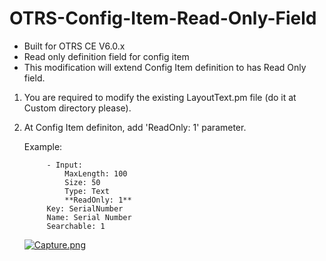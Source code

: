# OTRS-Config-Item-Read-Only-Field
- Built for OTRS CE V6.0.x
- Read only definition field for config item
- This modification will extend Config Item definition to has Read Only field.

1. You are required to modify the existing LayoutText.pm file (do it at Custom directory please).

2. At Config Item definiton, add 'ReadOnly: 1' parameter.
		
	Example: 
	
			- Input:  
				MaxLength: 100  
				Size: 50  
				Type: Text  
				**ReadOnly: 1**  
			Key: SerialNumber  
			Name: Serial Number  
			Searchable: 1  

	[![Capture.png](https://i.postimg.cc/c13bn7hN/Capture.png)](https://postimg.cc/grYs9Z1M)
